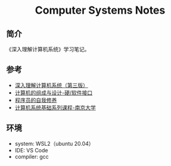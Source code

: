 <h1 align="center">Computer Systems Notes</h1>

## 简介

《深入理解计算机系统》学习笔记。

## 参考

- [深入理解计算机系统（第三版）](https://book.douban.com/subject/26912767/)
- [计算机的组成与设计-硬/软件接口](https://book.douban.com/subject/26604008/)
- [程序员的自我修养](https://book.douban.com/subject/3652388/)
- [计算机系统基础系列课程-南京大学](https://www.icourse163.org/learn/NJU-1001625001)

## 环境

- system: WSL2（ubuntu 20.04）
- IDE: VS Code
- compiler: gcc